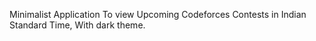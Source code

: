 Minimalist Application To view Upcoming Codeforces Contests in Indian Standard Time, With dark theme.
